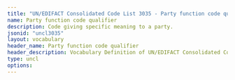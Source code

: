 ```yaml
---
title: "UN/EDIFACT Consolidated Code List 3035 - Party function code qualifier (20B) JSON-LD Vocabulary"
name: Party function code qualifier
description: Code giving specific meaning to a party.
jsonid: "uncl3035"
layout: vocabulary
header_name: Party function code qualifier
header_description: Vocabulary Definition of UN/EDIFACT Consolidated Code List 3035 - Party function code qualifier (20B) semantics in HTML format. JSON-LD format is available at [uncl3035.jsonld](/vocabulary/uncl3035.jsonld)
type: uncl
options:
---
```

